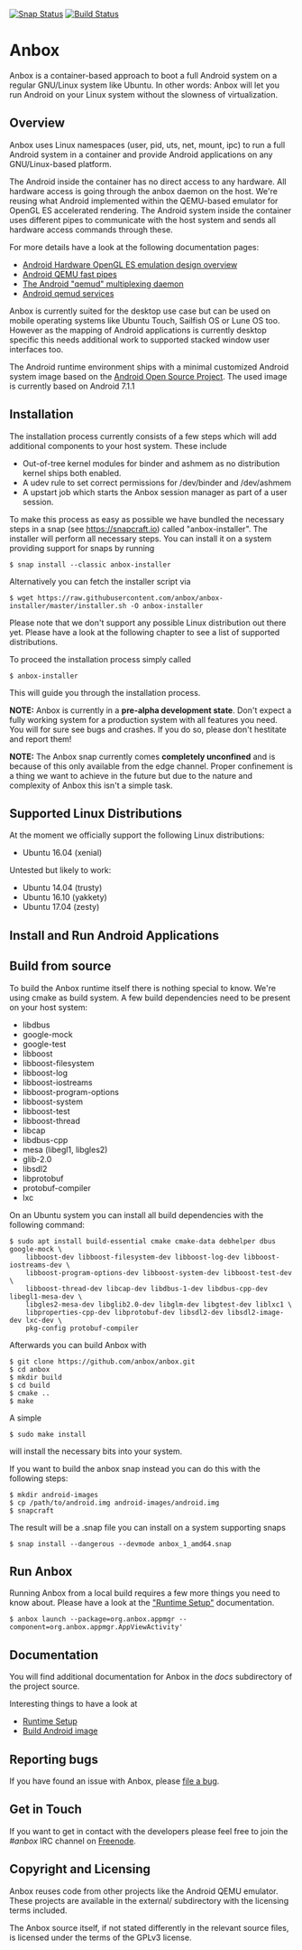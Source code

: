 [![Snap Status](https://build.snapcraft.io/badge/anbox/anbox.svg)](https://build.snapcraft.io/user/anbox/anbox)
[![Build Status](https://travis-ci.org/anbox/anbox.svg?branch=master)](https://travis-ci.org/anbox/anbox)

# Anbox

Anbox is a container-based approach to boot a full Android system on a
regular GNU/Linux system like Ubuntu. In other words: Anbox will let
you run Android on your Linux system without the slowness of
virtualization.

## Overview

Anbox uses Linux namespaces (user, pid, uts, net, mount, ipc) to run a
full Android system in a container and provide Android applications on
any GNU/Linux-based platform.

The Android inside the container has no direct access to any hardware.
All hardware access is going through the anbox daemon on the host. We're
reusing what Android implemented within the QEMU-based emulator for OpenGL
ES accelerated rendering. The Android system inside the container uses
different pipes to communicate with the host system and sends all hardware
access commands through these.

For more details have a look at the following documentation pages:

 * [Android Hardware OpenGL ES emulation design overview](https://android.googlesource.com/platform/external/qemu/+/emu-master-dev/android/android-emugl/DESIGN)
 * [Android QEMU fast pipes](https://android.googlesource.com/platform/external/qemu/+/emu-master-dev/android/docs/ANDROID-QEMU-PIPE.TXT)
 * [The Android "qemud" multiplexing daemon](https://android.googlesource.com/platform/external/qemu/+/emu-master-dev/android/docs/ANDROID-QEMUD.TXT)
 * [Android qemud services](https://android.googlesource.com/platform/external/qemu/+/emu-master-dev/android/docs/ANDROID-QEMUD-SERVICES.TXT)

Anbox is currently suited for the desktop use case but can be used on
mobile operating systems like Ubuntu Touch, Sailfish OS or Lune OS too.
However as the mapping of Android applications is currently desktop specific
this needs additional work to supported stacked window user interfaces too.

The Android runtime environment ships with a minimal customized Android system
image based on the [Android Open Source Project](https://source.android.com/).
The used image is currently based on Android 7.1.1

## Installation

The installation process currently consists of a few steps which will
add additional components to your host system. These include

 * Out-of-tree kernel modules for binder and ashmem as no distribution kernel
   ships both enabled.
 * A udev rule to set correct permissions for /dev/binder and /dev/ashmem
 * A upstart job which starts the Anbox session manager as part of
   a user session.

To make this process as easy as possible we have bundled the necessary
steps in a snap (see https://snapcraft.io) called "anbox-installer". The
installer will perform all necessary steps. You can install it on a system
providing support for snaps by running

```
$ snap install --classic anbox-installer
```

Alternatively you can fetch the installer script via

```
$ wget https://raw.githubusercontent.com/anbox/anbox-installer/master/installer.sh -O anbox-installer
```

Please note that we don't support any possible Linux distribution out there
yet. Please have a look at the following chapter to see a list of supported
distributions.

To proceed the installation process simply called

```
$ anbox-installer
```

This will guide you through the installation process.

**NOTE:** Anbox is currently in a **pre-alpha development state**. Don't expect a
fully working system for a production system with all features you need. You will
for sure see bugs and crashes. If you do so, please don't hestitate and report them!

**NOTE:** The Anbox snap currently comes **completely unconfined** and is because of
this only available from the edge channel. Proper confinement is a thing we want
to achieve in the future but due to the nature and complexity of Anbox this isn't
a simple task.

## Supported Linux Distributions

At the moment we officially support the following Linux distributions:

 * Ubuntu 16.04 (xenial)

Untested but likely to work:

 * Ubuntu 14.04 (trusty)
 * Ubuntu 16.10 (yakkety)
 * Ubuntu 17.04 (zesty)

## Install and Run Android Applications

## Build from source

To build the Anbox runtime itself there is nothing special to know. We're using
cmake as build system. A few build dependencies need to be present on your host
system:

 * libdbus
 * google-mock
 * google-test
 * libboost
 * libboost-filesystem
 * libboost-log
 * libboost-iostreams
 * libboost-program-options
 * libboost-system
 * libboost-test
 * libboost-thread
 * libcap
 * libdbus-cpp
 * mesa (libegl1, libgles2)
 * glib-2.0
 * libsdl2
 * libprotobuf
 * protobuf-compiler
 * lxc

On an Ubuntu system you can install all build dependencies with the following
command:

```
$ sudo apt install build-essential cmake cmake-data debhelper dbus google-mock \
    libboost-dev libboost-filesystem-dev libboost-log-dev libboost-iostreams-dev \
    libboost-program-options-dev libboost-system-dev libboost-test-dev \
    libboost-thread-dev libcap-dev libdbus-1-dev libdbus-cpp-dev libegl1-mesa-dev \
    libgles2-mesa-dev libglib2.0-dev libglm-dev libgtest-dev liblxc1 \
    libproperties-cpp-dev libprotobuf-dev libsdl2-dev libsdl2-image-dev lxc-dev \
    pkg-config protobuf-compiler 
```

Afterwards you can build Anbox with

```
$ git clone https://github.com/anbox/anbox.git
$ cd anbox
$ mkdir build
$ cd build
$ cmake ..
$ make
```

A simple

```
$ sudo make install
```

will install the necessary bits into your system.

If you want to build the anbox snap instead you can do this with the following
steps:

```
$ mkdir android-images
$ cp /path/to/android.img android-images/android.img
$ snapcraft
```

The result will be a .snap file you can install on a system supporting snaps

```
$ snap install --dangerous --devmode anbox_1_amd64.snap
```

## Run Anbox

Running Anbox from a local build requires a few more things you need to know
about. Please have a look at the ["Runtime Setup"](docs/runtime-setup.md)
documentation.

```
$ anbox launch --package=org.anbox.appmgr --component=org.anbox.appmgr.AppViewActivity'
```

## Documentation

You will find additional documentation for Anbox in the *docs* subdirectory
of the project source.

Interesting things to have a look at

 * [Runtime Setup](docs/runtime-setup.md)
 * [Build Android image](docs/build-android.md)

## Reporting bugs

If you have found an issue with Anbox, please [file a bug](https://github.com/anbox/anbox/issues/new).

## Get in Touch

If you want to get in contact with the developers please feel free to join the
*#anbox* IRC channel on [Freenode](https://freenode.net/).

## Copyright and Licensing

Anbox reuses code from other projects like the Android QEMU emulator. These
projects are available in the external/ subdirectory with the licensing terms
included.

The Anbox source itself, if not stated differently in the relevant source files,
is licensed under the terms of the GPLv3 license.
